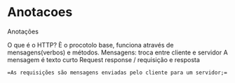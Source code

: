 # Anotacoes
Anotações



O que é o HTTP?
È o procotolo base, funciona através de mensagens(verbos) e métodos.
Mensagens: troca entre cliente e servidor
A mensagem é texto curto
Request response / requisição e resposta

```asciidoc
=As requisições são mensagens enviadas pelo cliente para um servidor;=
```
